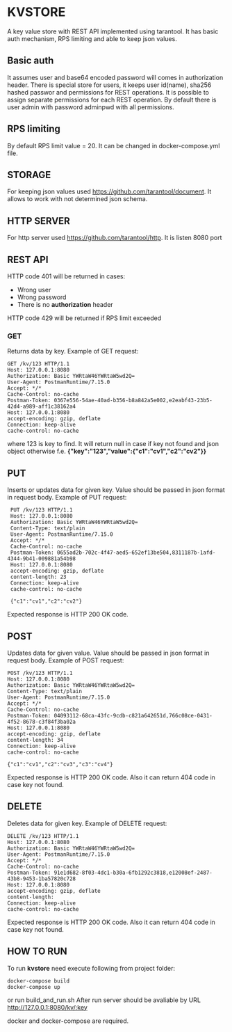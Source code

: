 # KVSTORE

A key value store with REST API implemented using tarantool. It has basic auth mechanism, RPS limiting and able to keep json values.

## Basic auth

It assumes user and base64 encoded password will comes in authorization header.
There is special store for users, it keeps user id(name), sha256 hashed passwor and permissions for REST operations. It is possible to assign separate permissions for each REST operation.
By default there is user admin with password adminpwd with all permissions.

## RPS limiting
By default RPS limit value = 20. It can be changed in docker-compose.yml file. 

## STORAGE

For keeping json values used https://github.com/tarantool/document. It allows to work with not determined json schema.

## HTTP SERVER 
For http server used https://github.com/tarantool/http. It is listen 8080 port 

## REST API
HTTP code 401 will be returned in cases:
* Wrong user
* Wrong password 
* There is no **authorization** header

HTTP code 429 will be returned if RPS limit exceeded

### GET 
Returns data by key.
Example of GET request:
~~~~ 
GET /kv/123 HTTP/1.1
Host: 127.0.0.1:8080
Authorization: Basic YWRtaW46YWRtaW5wd2Q=
User-Agent: PostmanRuntime/7.15.0
Accept: */*
Cache-Control: no-cache
Postman-Token: 0367e556-54ae-40ad-b356-b8a842a5e002,e2eabf43-23b5-42d4-a989-aff1c38162a4
Host: 127.0.0.1:8080
accept-encoding: gzip, deflate
Connection: keep-alive
cache-control: no-cache
~~~~ 
where 123 is key to find.
It will return null in case if key not found and json object otherwise f.e. **{"key":"123","value":{"c1":"cv1","c2":"cv2"}}**

## PUT
Inserts or updates data for given key.
Value should be passed in json format in request body.
Example of PUT request:
~~~~ 
 PUT /kv/123 HTTP/1.1
 Host: 127.0.0.1:8080
 Authorization: Basic YWRtaW46YWRtaW5wd2Q=
 Content-Type: text/plain
 User-Agent: PostmanRuntime/7.15.0
 Accept: */*
 Cache-Control: no-cache
 Postman-Token: 0655ad2b-702c-4f47-aed5-652ef13be504,8311187b-1afd-4344-9b41-009881a54b98
 Host: 127.0.0.1:8080
 accept-encoding: gzip, deflate
 content-length: 23
 Connection: keep-alive
 cache-control: no-cache
 
 {"c1":"cv1","c2":"cv2"}
~~~~
Expected response is HTTP 200 OK code.

## POST
Updates data for given value.
Value should be passed in json format in request body.
Example of POST request:
~~~~ 
POST /kv/123 HTTP/1.1
Host: 127.0.0.1:8080
Authorization: Basic YWRtaW46YWRtaW5wd2Q=
Content-Type: text/plain
User-Agent: PostmanRuntime/7.15.0
Accept: */*
Cache-Control: no-cache
Postman-Token: 04093112-68ca-43fc-9cdb-c821a642651d,766c08ce-0431-4f52-8678-c3f84f3ba02a
Host: 127.0.0.1:8080
accept-encoding: gzip, deflate
content-length: 34
Connection: keep-alive
cache-control: no-cache

{"c1":"cv1","c2":"cv3","c3":"cv4"}
~~~~ 
Expected response is HTTP 200 OK code. Also it can return 404 code in case key not found.

## DELETE
Deletes data for given key.
Example of DELETE request:
~~~~ 
DELETE /kv/123 HTTP/1.1
Host: 127.0.0.1:8080
Authorization: Basic YWRtaW46YWRtaW5wd2Q=
User-Agent: PostmanRuntime/7.15.0
Accept: */*
Cache-Control: no-cache
Postman-Token: 91e1d682-8f03-4dc1-b30a-6fb1292c3818,e12008ef-2487-43b8-9453-1ba57820c728
Host: 127.0.0.1:8080
accept-encoding: gzip, deflate
content-length: 
Connection: keep-alive
cache-control: no-cache
~~~~
Expected response is HTTP 200 OK code. Also it can return 404 code in case key not found.
 
## HOW TO RUN
To run **kvstore** need execute following from project folder:
~~~~
docker-compose build
docker-compose up
~~~~
or run build_and_run.sh
After run server should be avaliable by URL http://127.0.0.1:8080/kv/:key

docker and docker-compose are required. 